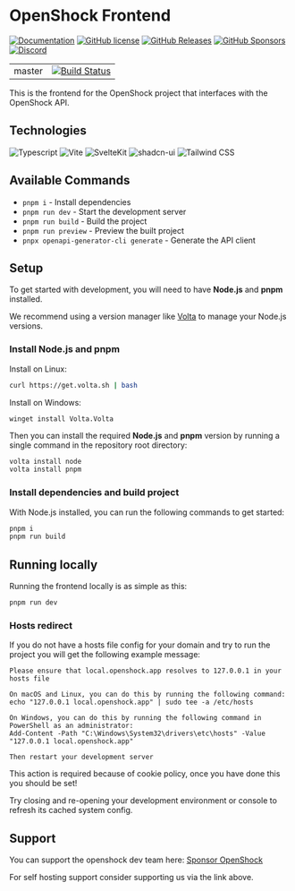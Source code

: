 # OpenShock Frontend

[![Documentation](https://img.shields.io/badge/docs-mkdocs-blue.svg)](https://openshock.org)
[![GitHub license](https://img.shields.io/github/license/openshock/frontend.svg)](https://raw.githubusercontent.com/openshock/frontend/master/LICENSE)
[![GitHub Releases](https://img.shields.io/github/release/openshock/frontend.svg)](https://github.com/openshock/frontend/releases)
[![GitHub Sponsors](https://img.shields.io/badge/GitHub-Sponsors-ff69b4)](https://github.com/sponsors/openshock)
[![Discord](https://img.shields.io/discord/1078124408775901204)](https://discord.gg/openshock)

<table>
  <tr>
    <td>master</td>
    <td><a href="https://github.com/OpenShock/Frontend/actions/workflows/ci-master.yml"><img src="https://github.com/OpenShock/Frontend/actions/workflows/ci-master.yml/badge.svg?branch=master" alt="Build Status" /></a></td>
  </tr>
</table>

This is the frontend for the OpenShock project that interfaces with the OpenShock API.

## Technologies

![Typescript](https://img.shields.io/badge/TypeScript-007ACC?style=for-the-badge&logo=typescript&logoColor=white)
![Vite](https://img.shields.io/badge/Vite-646CFF?style=for-the-badge&logo=vite&logoColor=white)
![SvelteKit](https://img.shields.io/badge/SvelteKit-4A4A55?style=for-the-badge&logo=svelte&logoColor=FF3E00)
![shadcn-ui](https://img.shields.io/badge/shadcn/ui-000?style=for-the-badge&logo=shadcnui&logoColor=orange)
![Tailwind CSS](https://img.shields.io/badge/Tailwind_CSS-38B2AC?style=for-the-badge&logo=tailwind-css&logoColor=white)

## Available Commands

- `pnpm i` - Install dependencies
- `pnpm run dev` - Start the development server
- `pnpm run build` - Build the project
- `pnpm run preview` - Preview the built project
- `pnpx openapi-generator-cli generate` - Generate the API client

## Setup

To get started with development, you will need to have **Node.js** and **pnpm** installed.

We recommend using a version manager like [Volta](https://docs.volta.sh/guide/getting-started) to manage your Node.js versions.

### Install Node.js and pnpm

Install on Linux:

```bash
curl https://get.volta.sh | bash
```

Install on Windows:

```pwsh
winget install Volta.Volta
```

Then you can install the required **Node.js** and **pnpm** version by running a single command in the repository root directory:

```bash
volta install node
volta install pnpm
```

### Install dependencies and build project

With Node.js installed, you can run the following commands to get started:

```bash
pnpm i
pnpm run build
```

## Running locally

Running the frontend locally is as simple as this:

```bash
pnpm run dev
```

### Hosts redirect

If you do not have a hosts file config for your domain and try to run the project you will get the following example message:

```
Please ensure that local.openshock.app resolves to 127.0.0.1 in your hosts file

On macOS and Linux, you can do this by running the following command:
echo "127.0.0.1 local.openshock.app" | sudo tee -a /etc/hosts

On Windows, you can do this by running the following command in PowerShell as an administrator:
Add-Content -Path "C:\Windows\System32\drivers\etc\hosts" -Value "127.0.0.1 local.openshock.app"

Then restart your development server
```

This action is required because of cookie policy, once you have done this you should be set!

Try closing and re-opening your development environment or console to refresh its cached system config.

## Support

You can support the openshock dev team here: [Sponsor OpenShock](https://github.com/sponsors/OpenShock)

For self hosting support consider supporting us via the link above.
